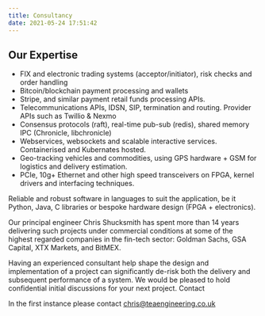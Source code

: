 ```yaml
---
title: Consultancy
date: 2021-05-24 17:51:42
---
```


Our Expertise
---

* FIX and electronic trading systems (acceptor/initiator), risk checks and order handling
* Bitcoin/blockchain payment processing and wallets
* Stripe, and similar payment retail funds processing APIs.
* Telecommunications APIs, IDSN, SIP, termination and routing. Provider APIs such as Twillio & Nexmo
* Consensus protocols (raft), real-time pub-sub (redis), shared memory IPC (Chronicle, libchronicle)
* Webservices, websockets and scalable interactive services. Containerised and Kubernates hosted.
* Geo-tracking vehicles and commodities, using GPS hardware + GSM for logistics and delivery estimation.
* PCIe, 10g+ Ethernet and other high speed transceivers on FPGA, kernel drivers and interfacing techniques.

Reliable and robust software in languages to suit the application, be it Python, Java, C libraries or bespoke hardware design (FPGA + electronics).

Our principal engineer Chris Shucksmith has spent more than 14 years delivering such projects under commercial conditions at some of the highest regarded companies in the fin-tech sector: Goldman Sachs, GSA Capital, XTX Markets,  and BitMEX.

Having an experienced consultant help shape the design and implementation of a project can significantly de-risk both the delivery and subsequent performance of a system.  We would be pleased to hold confidential initial discussions for your next project.
Contact

In the first instance please contact chris@teaengineering.co.uk
